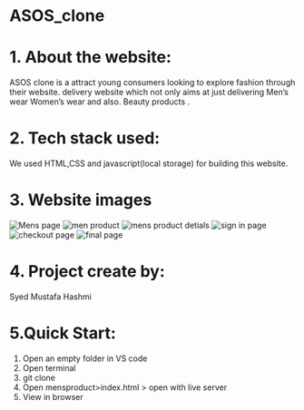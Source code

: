 # ASOS_clone

# 1. About the website:

ASOS clone is a attract young consumers looking to explore fashion through their website.
delivery website which not only aims at just delivering Men’s wear Women’s wear and also. Beauty products .

# 2. Tech stack used:

We used HTML,CSS and javascript(local storage) for building this website.

# 3. Website images

![Mens page](https://user-images.githubusercontent.com/96121369/172054325-6f71f360-a9c3-42ea-ac27-8b0da5ffc3c3.png)
![men product](https://user-images.githubusercontent.com/96121369/172054337-938991d8-d542-4f0d-b587-aae936b666b6.png)
![mens product detials](https://user-images.githubusercontent.com/96121369/172054344-6cd04d88-fb94-4122-9ee8-49686b7c554e.png)
![sign in page](https://user-images.githubusercontent.com/96121369/172054351-76fd3566-444f-4f6d-ae18-864161d7871b.png)
![checkout page](https://user-images.githubusercontent.com/96121369/172054358-97a822f3-3cb0-4d58-a055-e9413d7c0de2.png)
![final page](https://user-images.githubusercontent.com/96121369/172054362-21204b15-ea3e-423c-8008-4c0f56d7d650.png)

# 4. Project create by:

Syed Mustafa Hashmi

# 5.Quick Start:

1. Open an empty folder in VS code
2. Open terminal
3. git clone
4. Open mensproduct>index.html > open with live server
5. View in browser
